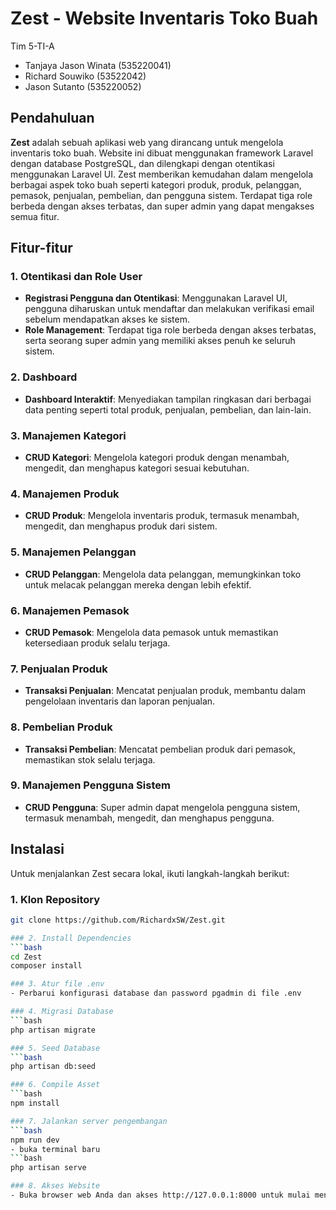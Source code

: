 # Zest - Website Inventaris Toko Buah

Tim 5-TI-A
- Tanjaya Jason Winata (535220041)
- Richard Souwiko (53522042)
- Jason Sutanto (535220052)

## Pendahuluan

**Zest** adalah sebuah aplikasi web yang dirancang untuk mengelola inventaris toko buah. Website ini dibuat menggunakan framework Laravel dengan database PostgreSQL, dan dilengkapi dengan otentikasi menggunakan Laravel UI. Zest memberikan kemudahan dalam mengelola berbagai aspek toko buah seperti kategori produk, produk, pelanggan, pemasok, penjualan, pembelian, dan pengguna sistem. Terdapat tiga role berbeda dengan akses terbatas, dan super admin yang dapat mengakses semua fitur.

## Fitur-fitur

### 1. Otentikasi dan Role User
- **Registrasi Pengguna dan Otentikasi**: Menggunakan Laravel UI, pengguna diharuskan untuk mendaftar dan melakukan verifikasi email sebelum mendapatkan akses ke sistem.
- **Role Management**: Terdapat tiga role berbeda dengan akses terbatas, serta seorang super admin yang memiliki akses penuh ke seluruh sistem.

### 2. Dashboard
- **Dashboard Interaktif**: Menyediakan tampilan ringkasan dari berbagai data penting seperti total produk, penjualan, pembelian, dan lain-lain.

### 3. Manajemen Kategori
- **CRUD Kategori**: Mengelola kategori produk dengan menambah, mengedit, dan menghapus kategori sesuai kebutuhan.

### 4. Manajemen Produk
- **CRUD Produk**: Mengelola inventaris produk, termasuk menambah, mengedit, dan menghapus produk dari sistem.

### 5. Manajemen Pelanggan
- **CRUD Pelanggan**: Mengelola data pelanggan, memungkinkan toko untuk melacak pelanggan mereka dengan lebih efektif.

### 6. Manajemen Pemasok
- **CRUD Pemasok**: Mengelola data pemasok untuk memastikan ketersediaan produk selalu terjaga.

### 7. Penjualan Produk
- **Transaksi Penjualan**: Mencatat penjualan produk, membantu dalam pengelolaan inventaris dan laporan penjualan.

### 8. Pembelian Produk
- **Transaksi Pembelian**: Mencatat pembelian produk dari pemasok, memastikan stok selalu terjaga.

### 9. Manajemen Pengguna Sistem
- **CRUD Pengguna**: Super admin dapat mengelola pengguna sistem, termasuk menambah, mengedit, dan menghapus pengguna.

## Instalasi 

Untuk menjalankan Zest secara lokal, ikuti langkah-langkah berikut:

### 1. Klon Repository
```bash
git clone https://github.com/RichardxSW/Zest.git

### 2. Install Dependencies
```bash 
cd Zest
composer install

### 3. Atur file .env
- Perbarui konfigurasi database dan password pgadmin di file .env

### 4. Migrasi Database
```bash
php artisan migrate

### 5. Seed Database
```bash
php artisan db:seed

### 6. Compile Asset
```bash
npm install

### 7. Jalankan server pengembangan
```bash
npm run dev
- buka terminal baru 
```bash
php artisan serve

### 8. Akses Website
- Buka browser web Anda dan akses http://127.0.0.1:8000 untuk mulai menggunakan Zest.

